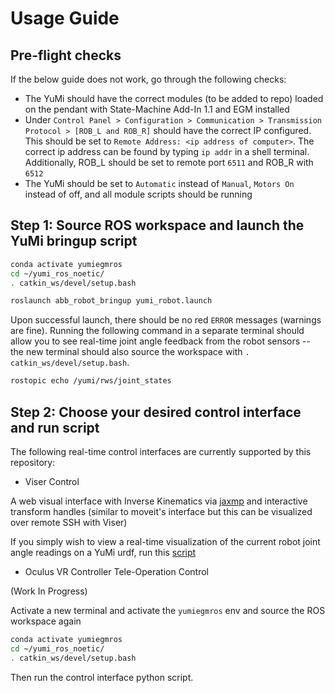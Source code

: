 # Usage Guide

## Pre-flight checks
If the below guide does not work, go through the following checks:
- The YuMi should have the correct modules (to be added to repo) loaded on the pendant with State-Machine Add-In 1.1 and EGM installed 
- Under `Control Panel > Configuration > Communication > Transmission Protocol > [ROB_L and ROB_R]` should have the correct IP configured. This should be set to `Remote Address: <ip address of computer>`. The correct ip address can be found by typing `ip addr` in a shell terminal. Additionally, ROB_L should be set to remote port `6511` and ROB_R with `6512`
- The YuMi should be set to `Automatic` instead of `Manual`, `Motors On` instead of off, and all module scripts should be running

## Step 1: Source ROS workspace and launch the YuMi bringup script
```bash
conda activate yumiegmros
cd ~/yumi_ros_noetic/
. catkin_ws/devel/setup.bash

roslaunch abb_robot_bringup yumi_robot.launch
```

Upon successful launch, there should be no red `ERROR` messages (warnings are fine). Running the following command in a separate terminal should allow you to see real-time joint angle feedback from the robot sensors -- the new terminal should also source the workspace with `. catkin_ws/devel/setup.bash`.

```bash
rostopic echo /yumi/rws/joint_states
```

## Step 2: Choose your desired control interface and run script
The following real-time control interfaces are currently supported by this repository:
- Viser Control

A web visual interface with Inverse Kinematics via [jaxmp](https://github.com/chungmin99/jaxmp) and interactive transform handles (similar to moveit's interface but this can be visualized over remote SSH with Viser)

If you simply wish to view a real-time visualization of the current robot joint angle readings on a YuMi urdf, run this [script](control_interfaces/viser_control/viz_joint_angles.py)

- Oculus VR Controller Tele-Operation Control

(Work In Progress)


Activate a new terminal and activate the `yumiegmros` env and source the ROS workspace again
```bash
conda activate yumiegmros
cd ~/yumi_ros_noetic/
. catkin_ws/devel/setup.bash
```

Then run the control interface python script.